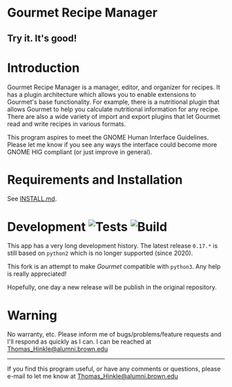 Gourmet Recipe Manager
===================
Try it. It's good!
----------------

Introduction
============

Gourmet Recipe Manager is a manager, editor, and organizer for
recipes. It has a plugin architecture which allows you to enable
extensions to Gourmet's base functionality. For example, there is a
nutritional plugin that allows Gourmet to help you calculate
nutritional information for any recipe. There are also a wide variety
of import and export plugins that let Gourmet read and write recipes
in various formats.

This program aspires to meet the GNOME Human Interface
Guidelines. Please let me know if you see any ways the interface could
become more GNOME HIG compliant (or just improve in general).

Requirements and Installation
=============================

See [INSTALL.md](INSTALL.md).

Development  ![Tests](https://github.com/kirienko/gourmet/workflows/Tests/badge.svg) ![Build](https://github.com/kirienko/gourmet/workflows/Build/badge.svg)
===========
This app has a very long development history. The latest release `0.17.*` is still based on 
`python2` which is no longer supported (since 2020).

This fork is an attempt to make *Gourmet* compatible with `python3`. 
Any help is really appreciated!

Hopefully, one day a new release will be publish in the original repository.

Warning
=======

No warranty, etc. Please inform me of bugs/problems/feature
requests and I'll respond as quickly as I can. I can be reached
at Thomas_Hinkle@alumni.brown.edu

----

If you find this program useful, or have any comments or questions,
please e-mail to let me know at Thomas_Hinkle@alumni.brown.edu
